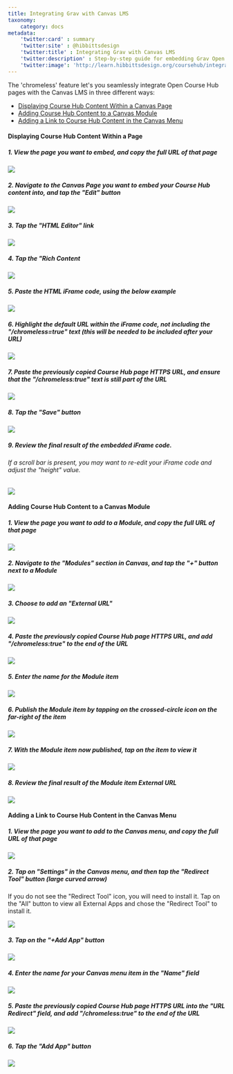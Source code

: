 ```yaml
---
title: Integrating Grav with Canvas LMS
taxonomy:
    category: docs
metadata:
    'twitter:card' : summary
    'twitter:site' : @hibbittsdesign
    'twitter:title' : Integrating Grav with Canvas LMS
    'twitter:description' : Step-by-step guide for embedding Grav Open Course Hub pages within the Canvas LMS.
    'twitter:image': 'http://learn.hibbittsdesign.org/coursehub/integrating-grav-with-canvas-lms/grav-with-canvas-lms.png'
---
```


The 'chromeless' feature let's you seamlessly integrate Open Course Hub pages with the Canvas LMS in three different ways:

* [Displaying Course Hub Content Within a Canvas Page](#displaying-course-hub-content-within-a-page)
* [Adding Course Hub Content to a Canvas Module](#adding-a-link-to-course-hub-content-in-the-canvas-menu)
* [Adding a Link to Course Hub Content in the Canvas Menu](#adding-a-link-to-course-hub-content-in-the-canvas-menu)

#### Displaying Course Hub Content Within a Page

##### 1. View the page you want to embed, and copy the full URL of that page

![][3]

[3]: ../../images/displaying-course-hub-content-within-a-canvas-page/view-the-page-you-want-to-embed--and-copy-the-full-url-of-that-page.png

##### 2. Navigate to the Canvas Page you want to embed your Course Hub content into, and tap the "Edit" button

![][2]

[2]: ../../images/displaying-course-hub-content-within-a-canvas-page/navigate-to-the-canvas-page-you-want-to-embed-your-course-hub-content-into--and-tap-the--edit--butto.png

##### 3. Tap the "HTML Editor" link

![][4]

[4]: ../../images/displaying-course-hub-content-within-a-canvas-page/tap-the--html-editor--link.png

##### 4. Tap the "Rich Content

![][5]

[5]: ../../images/displaying-course-hub-content-within-a-canvas-page/tap-the--rich-content.png

##### 5. Paste the HTML iFrame code, using the below example

![][6]

[6]: ../../images/displaying-course-hub-content-within-a-canvas-page/paste-the-html-iframe-code--using-the-below-example.png

##### 6. Highlight the default URL within the iFrame code, not including the "/chromeless=true" text (this will be needed to be included after your URL)

![][7]

[7]: ../../images/displaying-course-hub-content-within-a-canvas-page/highlight-the-default-url-within-the-iframe-code--not-including-the---chromeless-true--text--this-wi.png

##### 7. Paste the previously copied Course Hub page HTTPS URL, and ensure that the "/chromeless:true" text is still part of the URL

![][8]

[8]: ../../images/displaying-course-hub-content-within-a-canvas-page/paste-the-previously-copied-course-hub-page-https-url--and-ensure-that-the---chromeless-true--text-i.png

##### 8. Tap the "Save" button

![][9]

[9]: ../../images/displaying-course-hub-content-within-a-canvas-page/tap-the--save--button.png

##### 9. Review the final result of the embedded iFrame code.

###### If a scroll bar is present, you may want to re-edit your iFrame code and adjust the "height" value.

![][26]

[26]: ../../images/displaying-course-hub-content-within-a-canvas-page/review-the-final-result-of-the-embedded-iframe-code.png

#### Adding Course Hub Content to a Canvas Module

##### 1. View the page you want to add to a Module, and copy the full URL of that page

![][11]

[11]: ../../images/displaying-course-hub-content-within-a-canvas-page/view-the-page-you-want-to-add-to-a-module--and-copy-the-full-url-of-that-page.png

##### 2. Navigate to the "Modules" section in Canvas, and tap the "+" button next to a Module

![][12]

[12]: ../../images/displaying-course-hub-content-within-a-canvas-page/navigate-to-the--modules--section-in-canvas--and-tap-the-----button-next-to-a-module-.png

##### 3. Choose to add an "External URL"

![][13]

[13]: ../../images/displaying-course-hub-content-within-a-canvas-page/choose-to-add-an--external-url-.png

##### 4. Paste the previously copied Course Hub page HTTPS URL, and add "/chromeless:true" to the end of the URL

![][14]

[14]: ../../images/displaying-course-hub-content-within-a-canvas-page/paste-the-previously-copied-course-hub-page-https-url--and-add---chromeless-true--to-the-end-of-the-.png

##### 5. Enter the name for the Module item

![][15]

[15]: ../../images/displaying-course-hub-content-within-a-canvas-page/enter-the-name-for-the-module-item.png

##### 6. Publish the Module item by tapping on the crossed-circle icon on the far-right of the item

![][16]

[16]: ../../images/displaying-course-hub-content-within-a-canvas-page/publish-the-module-item-by-tapping-on-the-crossed-circle-icon-on-the-far-right-of-the-item.png

##### 7. With the Module item now published, tap on the item to view it

![][17]

[17]: ../../images/displaying-course-hub-content-within-a-canvas-page/with-the-module-item-now-published--tap-on-the-item-to-view-it.png

##### 8. Review the final result of the Module item External URL

![][18]

[18]: ../../images/displaying-course-hub-content-within-a-canvas-page/review-the-final-result-of-the-module-item-external-url.png

#### Adding a Link to Course Hub Content in the Canvas Menu

##### 1. View the page you want to add to the Canvas menu, and copy the full URL of that page

![][20]

[20]: ../../images/displaying-course-hub-content-within-a-canvas-page/view-the-page-you-want-to-add-to-the-canvas-menu--and-copy-the-full-url-of-that-page.png

##### 2. Tap on "Settings" in the Canvas menu, and then tap the "Redirect Tool" button (large curved arrow)

If you do not see the "Redirect Tool" icon, you will need to install it. Tap on the "All" button to view all External Apps and chose the "Redirect Tool" to install it.

![][21]

[21]: ../../images/displaying-course-hub-content-within-a-canvas-page/tap-on--settings--in-the-canvas-menu--and-then-tap-the--redirect-tool--button--large-curved-arrow-.png

##### 3. Tap on the "+Add App" button

![][22]

[22]: ../../images/displaying-course-hub-content-within-a-canvas-page/tap-on-the---add-app--button.png

##### 4. Enter the name for your Canvas menu item in the "Name" field

![][23]

[23]: ../../images/displaying-course-hub-content-within-a-canvas-page/enter-the-name-for-your-canvas-menu-item-in-the--name--field.png

##### 5. Paste the previously copied Course Hub page HTTPS URL into the "URL Redirect" field, and add "/chromeless:true" to the end of the URL

![][24]

[24]: ../../images/displaying-course-hub-content-within-a-canvas-page/paste-the-previously-copied-course-hub-page-https-url-into-the--url-redirect--field--and-add---chrom.png

##### 6. Tap the "Add App" button

![][25]

[25]: ../../images/displaying-course-hub-content-within-a-canvas-page/tap-the--add-app--button.png
